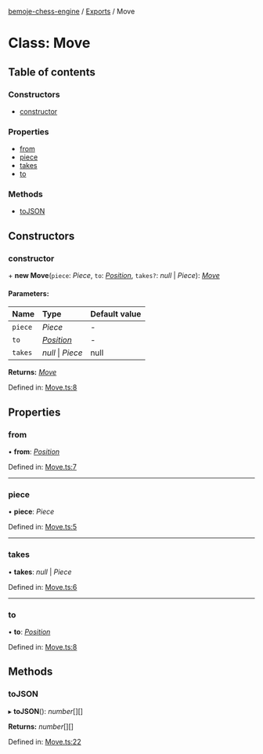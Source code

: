 [bemoje-chess-engine](../README.md) / [Exports](../modules.md) / Move

# Class: Move

## Table of contents

### Constructors

- [constructor](move.md#constructor)

### Properties

- [from](move.md#from)
- [piece](move.md#piece)
- [takes](move.md#takes)
- [to](move.md#to)

### Methods

- [toJSON](move.md#tojson)

## Constructors

### constructor

\+ **new Move**(`piece`: *Piece*, `to`: [*Position*](position.md), `takes?`: *null* \| *Piece*): [*Move*](move.md)

#### Parameters:

Name | Type | Default value |
:------ | :------ | :------ |
`piece` | *Piece* | - |
`to` | [*Position*](position.md) | - |
`takes` | *null* \| *Piece* | null |

**Returns:** [*Move*](move.md)

Defined in: [Move.ts:8](https://github.com/bemoje/chess/blob/203a32d/src/Move.ts#L8)

## Properties

### from

• **from**: [*Position*](position.md)

Defined in: [Move.ts:7](https://github.com/bemoje/chess/blob/203a32d/src/Move.ts#L7)

___

### piece

• **piece**: *Piece*

Defined in: [Move.ts:5](https://github.com/bemoje/chess/blob/203a32d/src/Move.ts#L5)

___

### takes

• **takes**: *null* \| *Piece*

Defined in: [Move.ts:6](https://github.com/bemoje/chess/blob/203a32d/src/Move.ts#L6)

___

### to

• **to**: [*Position*](position.md)

Defined in: [Move.ts:8](https://github.com/bemoje/chess/blob/203a32d/src/Move.ts#L8)

## Methods

### toJSON

▸ **toJSON**(): *number*[][]

**Returns:** *number*[][]

Defined in: [Move.ts:22](https://github.com/bemoje/chess/blob/203a32d/src/Move.ts#L22)
